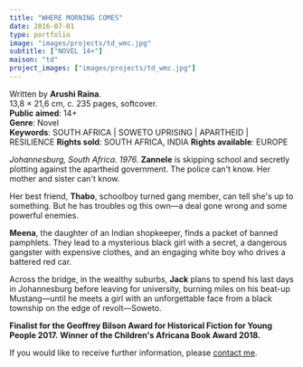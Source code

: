 ```yaml
---
title: "WHERE MORNING COMES"
date: 2016-07-01
type: portfolio
image: "images/projects/td_wmc.jpg"
subtitle: ["NOVEL 14+"]
maison: "td"
project_images: ["images/projects/td_wmc.jpg"]
---
```


Written by **Arushi Raina**.   
13,8 × 21,6 cm, c. 235 pages, softcover.   
**Public aimed**: 14+   
**Genre**: Novel      
**Keywords**: SOUTH AFRICA | SOWETO UPRISING | APARTHEID | RESILIENCE 
**Rights sold**: SOUTH AFRICA, INDIA 
**Rights available**: EUROPE 
 
 

*Johannesburg, South Africa. 1976.*
**Zannele** is skipping school and secretly plotting against the apartheid government.
The police can't know. Her mother and sister can't know.

Her best friend, **Thabo**, schoolboy turned gang member, can tell she's up to something.
But he has troubles og this own—a deal gone wrong and some powerful enemies.

**Meena**, the daughter of an Indian shopkeeper, finds a packet of banned pamphlets.
They lead to a mysterious black girl with a secret, a dangerous gangster with expensive clothes,
and an engaging white boy who drives a battered red car.

Across the bridge, in the wealthy suburbs, **Jack** plans to spend his last days in Johannesburg 
before leaving for university, burning miles on his beat-up Mustang—until he meets a girl
with an unforgettable face from a black township on the edge of revolt—Soweto.



**Finalist for the Geoffrey Bilson Award for Historical Fiction for Young People 2017.**
**Winner of the Children's Africana Book Award 2018.**




If you would like to receive further information, please [contact me](mailto:melanie.guillaumin.edition@gmail.com).


